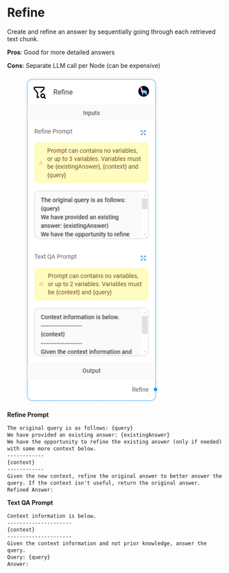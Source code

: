# Refine

Create and refine an answer by sequentially going through each retrieved text chunk.&#x20;

**Pros**: Good for more detailed answers

**Cons**: Separate LLM call per Node (can be expensive)

<figure><img src="../../../.gitbook/assets/image (5) (1) (1) (1).png" alt=""><figcaption></figcaption></figure>

**Refine Prompt**

```markup
The original query is as follows: {query}
We have provided an existing answer: {existingAnswer}
We have the opportunity to refine the existing answer (only if needed) with some more context below.
------------
{context}
------------
Given the new context, refine the original answer to better answer the query. If the context isn't useful, return the original answer.
Refined Answer:
```

**Text QA Prompt**

```
Context information is below.
---------------------
{context}
---------------------
Given the context information and not prior knowledge, answer the query.
Query: {query}
Answer:
```
